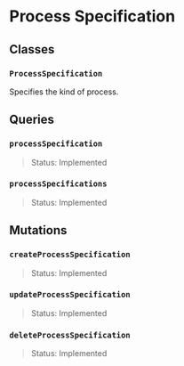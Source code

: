 # Process Specification

## Classes

### `ProcessSpecification`

Specifies the kind of process.

## Queries

### `processSpecification`
> Status: Implemented

### `processSpecifications`
> Status: Implemented

## Mutations

### `createProcessSpecification`

> Status: Implemented

### `updateProcessSpecification`

> Status: Implemented

### `deleteProcessSpecification`

> Status: Implemented

